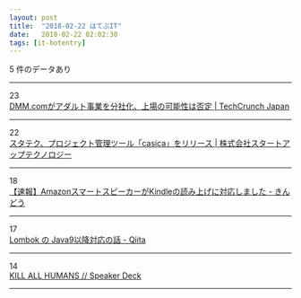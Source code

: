 ```yaml
---
layout: post
title:  "2018-02-22 はてぶIT"
date:   2018-02-22 02:02:30
tags: [it-hotentry]
---
```

5 件のデータあり

<hr><div class="row">
<div class="col-1"><span class="badge badge-pill badge-success h2">23</span></div>
<div class="col-11"><a href='http://jp.techcrunch.com/2018/02/21/dmm/' target='_blank'>DMM.comがアダルト事業を分社化、上場の可能性は否定 | TechCrunch Japan</a></div>
</div>
<hr>
<div class="row">
<div class="col-1"><span class="badge badge-pill badge-success h2">22</span></div>
<div class="col-11"><a href='https://startup-technology.com/blog/press-release-casica20180221/' target='_blank'>スタテク、プロジェクト管理ツール「casica」をリリース | 株式会社スタートアップテクノロジー</a></div>
</div>
<hr>
<div class="row">
<div class="col-1"><span class="badge badge-pill badge-success h2">18</span></div>
<div class="col-11"><a href='https://kindou.info/92817.html' target='_blank'>【速報】AmazonスマートスピーカーがKindleの読み上げに対応しました - きんどう</a></div>
</div>
<hr>
<div class="row">
<div class="col-1"><span class="badge badge-pill badge-success h2">17</span></div>
<div class="col-11"><a href='https://qiita.com/tmurakam99/items/b5ffe7f18bc06577f619' target='_blank'>Lombok の Java9以降対応の話 - Qiita</a></div>
</div>
<hr>
<div class="row">
<div class="col-1"><span class="badge badge-pill badge-success h2">14</span></div>
<div class="col-11"><a href='https://speakerdeck.com/akameco/kill-all-humans' target='_blank'>KILL ALL HUMANS // Speaker Deck</a></div>
</div>
<hr>
